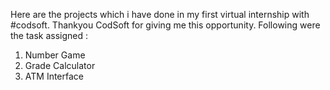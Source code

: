 Here are the projects which i have done in my first virtual internship with #codsoft. Thankyou CodSoft for giving me this opportunity.
Following were the task assigned :
1. Number Game
2. Grade Calculator
3. ATM Interface
